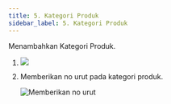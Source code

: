 ```yaml
---
title: 5. Kategori Produk
sidebar_label: 5. Kategori Produk
---
```

M﻿enambahkan Kategori Produk. 

1. ![](/img/5.-tambahkan-kategori-produk.png)
2. M﻿emberikan no urut pada kategori produk.

   ![Memberikan no urut](/img/5.1-kategori-produk-memberikan-no-urut-pada-kategori.png)